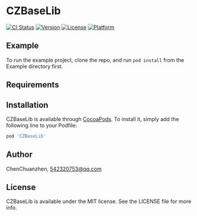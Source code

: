 # CZBaseLib

[![CI Status](https://img.shields.io/travis/ChenChuanzhen/CZBaseLib.svg?style=flat)](https://travis-ci.org/ChenChuanzhen/CZBaseLib)
[![Version](https://img.shields.io/cocoapods/v/CZBaseLib.svg?style=flat)](https://cocoapods.org/pods/CZBaseLib)
[![License](https://img.shields.io/cocoapods/l/CZBaseLib.svg?style=flat)](https://cocoapods.org/pods/CZBaseLib)
[![Platform](https://img.shields.io/cocoapods/p/CZBaseLib.svg?style=flat)](https://cocoapods.org/pods/CZBaseLib)

## Example

To run the example project, clone the repo, and run `pod install` from the Example directory first.

## Requirements

## Installation

CZBaseLib is available through [CocoaPods](https://cocoapods.org). To install
it, simply add the following line to your Podfile:

```ruby
pod 'CZBaseLib'
```

## Author

ChenChuanzhen, 542320753@qq.com

## License

CZBaseLib is available under the MIT license. See the LICENSE file for more info.
